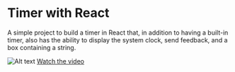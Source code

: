 # Timer with React

A simple project to build a timer in React that, in addition to having a built-in timer, also has the ability to display the system clock, send feedback, and a box containing a string.

![Alt text](https://i.imgur.com/w3o3sSO.png)
[Watch the video](https://i.imgur.com/ki4RoTo.mp4) <br/>
